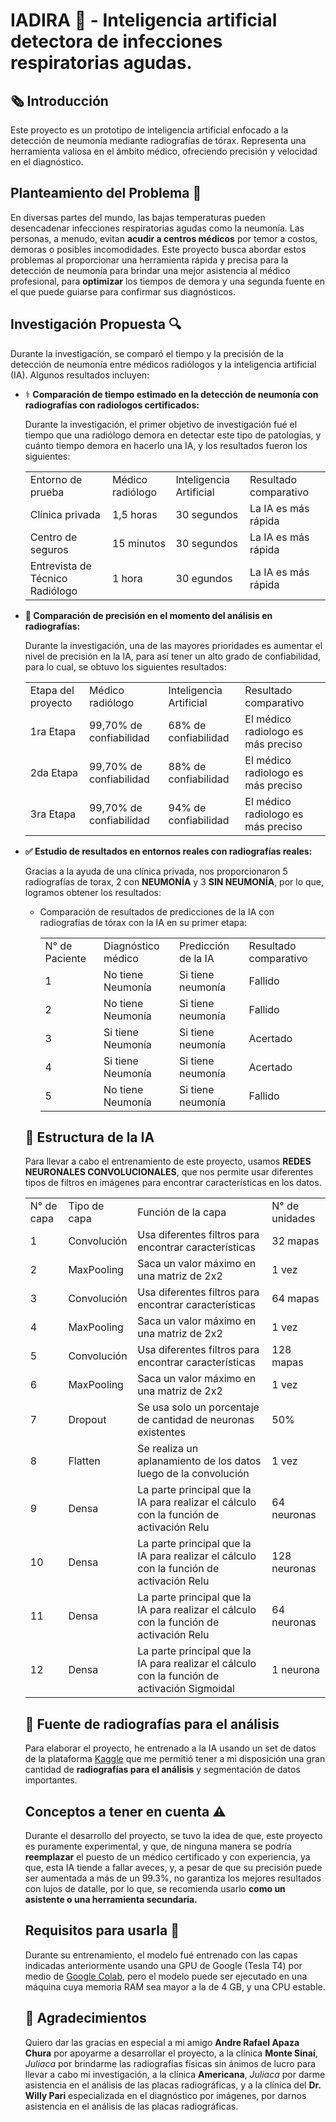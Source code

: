 # IADIRA 🤖 - Inteligencia artificial detectora de infecciones respiratorias agudas.

## 🗞️ Introducción
Este proyecto es un prototipo de inteligencia artificial enfocado a la detección de neumonía mediante radiografías de tórax. Representa una herramienta valiosa en el ámbito médico, ofreciendo precisión y velocidad en el diagnóstico.

## Planteamiento del Problema 💪
En diversas partes del mundo, las bajas temperaturas pueden desencadenar infecciones respiratorias agudas como la neumonía. Las personas, a menudo, evitan <b>acudir a centros médicos</b> por temor a costos, demoras o posibles incomodidades. Este proyecto busca abordar estos problemas al proporcionar una herramienta rápida y precisa para la detección de neumonía para brindar una mejor asistencia al médico profesional, para <b>optimizar</b> los tiempos de demora y una segunda fuente en el que puede guiarse para confirmar sus diagnósticos.

## Investigación Propuesta 🔍
Durante la investigación, se comparó el tiempo y la precisión de la detección de neumonía entre médicos radiólogos y la inteligencia artificial (IA). Algunos resultados incluyen:

<ul>
  <li>⚕️ <b>Comparación de tiempo estimado en la detección de neumonía con radiografías con radiologos certificados:</b></li>
  <p>Durante la investigación, el primer objetivo de investigación fué el tiempo que una radiólogo demora en detectar este tipo de patologías, y cuánto tiempo demora en hacerlo una IA, y los resultados fueron los siguientes:<p>
  <table>
    <tr>
      <td>Entorno de prueba</td>
      <td>Médico radiólogo</td>
      <td>Inteligencia Artificial</td>
      <td>Resultado comparativo</td>
    </tr>
    <tr>
      <td>Clínica privada</td>
      <td>1,5 horas</td>
      <td>30 segundos</td>
      <td>La IA es más rápida</td>
    </tr>
    <tr>
      <td>Centro de seguros</td>
      <td>15 minutos</td>
      <td>30 segundos</td>
      <td>La IA es más rápida</td>
    </tr>
    <tr>
      <td>Entrevista de Técnico Radiólogo</td>
      <td>1 hora</td>
      <td>30 egundos</td>
      <td>La IA es más rápida</td>
    </tr>
  </table>
  <li><b>🥇 Comparación de precisión en el momento del análisis en radiografías:</b></li>
  <p>Durante la investigación, una de las mayores prioridades es aumentar el nivel de precisión en la IA, para así tener un alto grado de confiabilidad, para lo cual, se obtuvo los siguientes resultados:<p>
  <table>
    <tr>
      <td>Etapa del proyecto</td>
      <td>Médico radiólogo</td>
      <td>Inteligencia Artificial</td>
      <td>Resultado comparativo</td>
    </tr>
    <tr>
      <td>1ra Etapa</td>
      <td>99,70% de confiabilidad</td>
      <td>68% de confiabilidad</td>
      <td>El médico radiologo es más preciso</td>
    </tr>
    <tr>
      <td>2da Etapa</td>
      <td>99,70% de confiabilidad</td>
      <td>88% de confiabilidad</td>
      <td>El médico radiologo es más preciso</td>
    </tr>
    <tr>
      <td>3ra Etapa</td>
      <td>99,70% de confiabilidad</td>
      <td>94% de confiabilidad</td>
      <td>El médico radiologo es más preciso</td>
    </tr>
  </table>
  <li><b>✅ Estudio de resultados en entornos reales con radiografías reales:</b></li>
  <p>Gracias a la ayuda de una clínica privada, nos proporcionaron 5 radiografías de torax, 2 con <b>NEUMONÍA</b> y 3 <b>SIN NEUMONÍA</b>, por lo que, logramos obtener los resultados:</p>
  <ul>
    <li>Comparación de resultados de predicciones de la IA con radiografías de tórax con la IA en su primer etapa:</li>
    <table>
      <tr>
        <td>N° de Paciente</td>
        <td>Diagnóstico médico</td>
        <td>Predicción de la IA</td>
        <td>Resultado comparativo</td>
      </tr>
      <tr>
        <td>1</td>
        <td>No tiene Neumonía</td>
        <td>Si tiene neumonía</td>
        <td>Fallido</td>
      </tr>
      <tr>
        <td>2</td>
        <td>No tiene Neumonía</td>
        <td>Si tiene neumonía</td>
        <td>Fallido</td>
      </tr>
      <tr>
        <td>3</td>
        <td>Si tiene Neumonía</td>
        <td>Si tiene neumonía</td>
        <td>Acertado</td>
      </tr>
      <tr>
        <td>4</td>
        <td>Si tiene Neumonía</td>
        <td>Si tiene neumonía</td>
        <td>Acertado</td>
      </tr>
      <tr>
        <td>5</td>
        <td>No tiene Neumonía</td>
        <td>Si tiene neumonía</td>
        <td>Fallido</td>
      </tr>
    </table>
</ul>

## 🔨 Estructura de la IA
Para llevar a cabo el entrenamiento de este proyecto, usamos <b>REDES NEURONALES CONVOLUCIONALES</b>, que nos permite usar diferentes tipos de filtros en imágenes para encontrar características en los datos.
    <table>
      <tr>
        <td>N° de capa</td>
        <td>Tipo de capa</td>
        <td>Función de la capa</td>
        <td>N° de unidades</td>
      </tr>
      <tr>
        <td>1</td>
        <td>Convolución</td>
        <td>Usa diferentes filtros para encontrar características</td>
        <td>32 mapas</td>
      </tr>
      <tr>
        <td>2</td>
        <td>MaxPooling</td>
        <td>Saca un valor máximo en una matriz de 2x2</td>
        <td>1 vez</td>
      </tr>
      <tr>
        <td>3</td>
        <td>Convolución</td>
        <td>Usa diferentes filtros para encontrar características</td>
        <td>64 mapas</td>
      </tr>
      <tr>
        <td>4</td>
        <td>MaxPooling</td>
        <td>Saca un valor máximo en una matriz de 2x2</td>
        <td>1 vez</td>
      </tr>
      <tr>
        <td>5</td>
        <td>Convolución</td>
        <td>Usa diferentes filtros para encontrar características</td>
        <td>128 mapas</td>
      </tr>
      <tr>
        <td>6</td>
        <td>MaxPooling</td>
        <td>Saca un valor máximo en una matriz de 2x2</td>
        <td>1 vez</td>
      </tr>
      <tr>
        <td>7</td>
        <td>Dropout</td>
        <td>Se usa solo un porcentaje de cantidad de neuronas existentes</td>
        <td>50%</td>
      </tr>
      <tr>
        <td>8</td>
        <td>Flatten</td>
        <td>Se realiza un aplanamiento de los datos luego de la convolución</td>
        <td>1 vez</td>
      </tr>
      <tr>
        <td>9</td>
        <td>Densa</td>
        <td>La parte principal que la IA para realizar el cálculo con la función de activación Relu</td>
        <td>64 neuronas</td>
      </tr>
      <tr>
        <td>10</td>
        <td>Densa</td>
        <td>La parte principal que la IA para realizar el cálculo con la función de activación Relu</td>
        <td>128 neuronas</td>
      </tr>
      <tr>
        <td>11</td>
        <td>Densa</td>
        <td>La parte principal que la IA para realizar el cálculo con la función de activación Relu</td>
        <td>64 neuronas</td>
      </tr>
      <tr>
        <td>12</td>
        <td>Densa</td>
        <td>La parte principal que la IA para realizar el cálculo con la función de activación Sigmoidal</td>
        <td>1 neurona</td>
      </tr>
    </table>

## 📓 Fuente de radiografías para el análisis
Para elaborar el proyecto, he entrenado a la IA usando un set de datos de la plataforma <a href="https://kaggle.com/">Kaggle</a> que me permitió tener a mi disposición una gran cantidad de <b>radiografías para el análisis</b> y segmentación de datos importantes.

## Conceptos a tener en cuenta ⚠️
Durante el desarrollo del proyecto, se tuvo la idea de que, este proyecto es puramente experimental, y que, de ninguna manera se podría <b>reemplazar</b> el puesto de un médico certificado y con experiencia, ya que, esta IA tiende a fallar aveces, y, a pesar de que su precisión puede ser aumentada a más de un 99.3%, no garantiza los mejores resultados con lujos de datalle, por lo que, se recomienda usarlo <b>como un asistente o una herramienta secundaria.</b>

## Requisitos para usarla 🔨
Durante su entrenamiento, el modelo fué entrenado con las capas indicadas anteriormente usando una GPU de Google (Tesla T4) por medio de <a href="https://colab.research.google.com">Google Colab</a>, pero el modelo puede ser ejecutado en una máquina cuya memoria RAM sea mayor a la de 4 GB, y una CPU estable.

## :handshake: Agradecimientos
Quiero dar las gracias en especial a mi amigo <b>Andre Rafael Apaza Chura</b> por apoyarme a desarrollar el proyecto, a la clínica <b>Monte Sinaí</b>, <i>Juliaca</i> por brindarme las radiografías físicas sin ánimos de lucro para llevar a cabo mi investigación, a la clínica <b>Americana</b>, <i>Juliaca</i> por darme asistencia en el análisis de las placas radiográficas, y a la clínica del <b>Dr. Willy Pari</b> especializada en el diagnóstico por imágenes, por darnos asistencia en el análisis de las placas radiográficas.